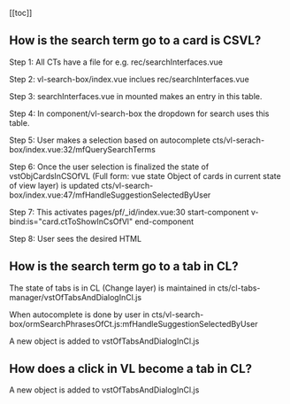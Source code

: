 [[toc]]

## How is the search term go to a card is CSVL?

Step 1: All CTs have a file for e.g. rec/searchInterfaces.vue

Step 2: vl-search-box/index.vue inclues rec/searchInterfaces.vue

Step 3: searchInterfaces.vue in mounted makes an entry in this table.

Step 4: In component/vl-search-box the dropdown for search uses this table.

Step 5: User makes a selection based on autocomplete
cts/vl-serach-box/index.vue:32/mfQuerySearchTerms

Step 6: Once the user selection is finalized the state of vstObjCardsInCSOfVL (Full form: vue state Object of cards in current state of view layer)
is updated cts/vl-search-box/index.vue:47/mfHandleSuggestionSelectedByUser

Step 7: This activates pages/pf/\_id/index.vue:30
start-component v-bind:is="card.ctToShowInCsOfVl" end-component

Step 8: User sees the desired HTML

## How is the search term go to a tab in CL?

The state of tabs is in CL (Change layer) is maintained in cts/cl-tabs-manager/vstOfTabsAndDialogInCl.js

When autocomplete is done by user in cts/vl-search-box/ormSearchPhrasesOfCt.js:mfHandleSuggestionSelectedByUser

A new object is added to vstOfTabsAndDialogInCl.js

## How does a click in VL become a tab in CL?

A new object is added to vstOfTabsAndDialogInCl.js
